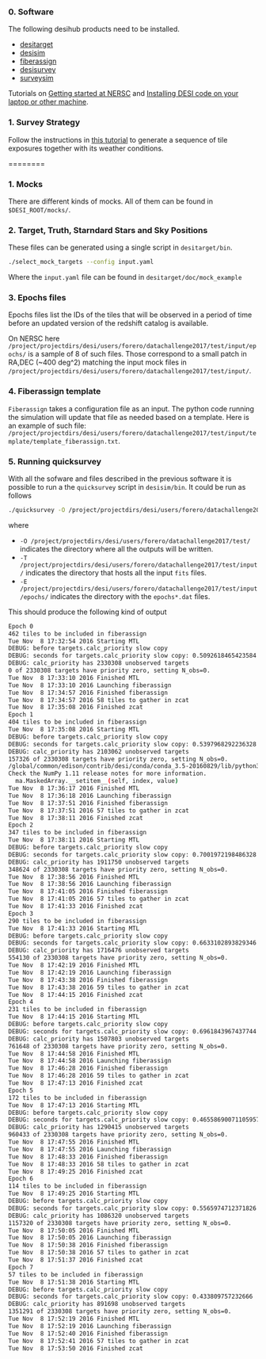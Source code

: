 ### 0. Software

The following desihub products need to be installed.

* [desitarget](https://github.com/desihub/desitarget)
* [desisim](https://github.com/desihub/desisim)
* [fiberassign](https://github.com/desihub/fiberassign)
* [desisurvey](https://github.com/desihub/desisurvey)
* [surveysim](https://github.com/desihub/surveysim)

Tutorials on [Getting started at NERSC](https://desi.lbl.gov/trac/wiki/Pipeline/GettingStarted/NERSC) and [Installing DESI code on your laptop or other machine](https://desi.lbl.gov/trac/wiki/Pipeline/GettingStarted/Laptop/JuneMeeting).  

### 1. Survey Strategy

Follow the instructions in [this tutorial](https://github.com/desihub/surveysim/blob/master/doc/tutorial.md) to 
generate a sequence of tile exposures together with its weather conditions.

========

### 1. Mocks

There are different kinds of mocks. All of them can be found in
`$DESI_ROOT/mocks/`.  


### 2. Target, Truth, Starndard Stars and Sky Positions

These files can be generated using a single script in `desitarget/bin`.

```bash
./select_mock_targets --config input.yaml
```
Where the `input.yaml` file can be found in `desitarget/doc/mock_example`

### 3. Epochs files

Epochs files list the IDs of the tiles that will be observed in a period of time before an updated version of the redshift catalog is available.

On NERSC here `/project/projectdirs/desi/users/forero/datachallenge2017/test/input/epochs/` is a sample of 8 of such files. Those correspond to a small patch in RA,DEC (~400 deg^2) matching the input mock files in `/project/projectdirs/desi/users/forero/datachallenge2017/test/input/`.

### 4. Fiberassign template

`Fiberassign` takes a configuration file as an input. The python code running the simulation will update that file as needed based on a template. Here is an example of such file: `/project/projectdirs/desi/users/forero/datachallenge2017/test/input/template/template_fiberassign.txt`.

### 5. Running quicksurvey

With all the sofware and files described in the previous software it is possible to run a the `quicksurvey` script in `desisim/bin`. It could be run as follows

```bash
./quicksurvey -O /project/projectdirs/desi/users/forero/datachallenge2017/test/ -T /project/projectdirs/desi/users/forero/datachallenge2017/test/input/ -f ~/fiberassign/bin/./fiberassign -E /project/projectdirs/desi/users/forero/datachallenge2017/test/input/epochs/ -t /project/projectdirs/desi/users/forero/datachallenge2017/test/input/template/template_fiberassign.txt -N 8
```
where 

* `-O /project/projectdirs/desi/users/forero/datachallenge2017/test/` indicates the directory where all the outputs will be written.
* `-T /project/projectdirs/desi/users/forero/datachallenge2017/test/input/` indicates the directory that hosts all the input `fits` files.
* `-E /project/projectdirs/desi/users/forero/datachallenge2017/test/input/epochs/` indicates the directory with the `epochs*.dat` files.


This should produce the following kind of output

```bash
Epoch 0
462 tiles to be included in fiberassign
Tue Nov  8 17:32:54 2016 Starting MTL
DEBUG: before targets.calc_priority slow copy
DEBUG: seconds for targets.calc_priority slow copy: 0.5092618465423584
DEBUG: calc_priority has 2330308 unobserved targets
0 of 2330308 targets have priority zero, setting N_obs=0.
Tue Nov  8 17:33:10 2016 Finished MTL
Tue Nov  8 17:33:10 2016 Launching fiberassign
Tue Nov  8 17:34:57 2016 Finished fiberassign
Tue Nov  8 17:34:57 2016 58 tiles to gather in zcat
Tue Nov  8 17:35:08 2016 Finished zcat
Epoch 1
404 tiles to be included in fiberassign
Tue Nov  8 17:35:08 2016 Starting MTL
DEBUG: before targets.calc_priority slow copy
DEBUG: seconds for targets.calc_priority slow copy: 0.5397968292236328
DEBUG: calc_priority has 2103062 unobserved targets
157326 of 2330308 targets have priority zero, setting N_obs=0.
/global/common/edison/contrib/desi/conda/conda_3.5-20160829/lib/python3.5/site-packages/astropy/table/column.py:1095: MaskedArrayFutureWarning: setting an item on a masked array which has a shared mask will not copy the mask and also change the original mask array in the future.
Check the NumPy 1.11 release notes for more information.
  ma.MaskedArray.__setitem__(self, index, value)
Tue Nov  8 17:36:17 2016 Finished MTL
Tue Nov  8 17:36:18 2016 Launching fiberassign
Tue Nov  8 17:37:51 2016 Finished fiberassign
Tue Nov  8 17:37:51 2016 57 tiles to gather in zcat
Tue Nov  8 17:38:11 2016 Finished zcat
Epoch 2
347 tiles to be included in fiberassign
Tue Nov  8 17:38:11 2016 Starting MTL
DEBUG: before targets.calc_priority slow copy
DEBUG: seconds for targets.calc_priority slow copy: 0.7001972198486328
DEBUG: calc_priority has 1911750 unobserved targets
348624 of 2330308 targets have priority zero, setting N_obs=0.
Tue Nov  8 17:38:56 2016 Finished MTL
Tue Nov  8 17:38:56 2016 Launching fiberassign
Tue Nov  8 17:41:05 2016 Finished fiberassign
Tue Nov  8 17:41:05 2016 57 tiles to gather in zcat
Tue Nov  8 17:41:33 2016 Finished zcat
Epoch 3
290 tiles to be included in fiberassign
Tue Nov  8 17:41:33 2016 Starting MTL
DEBUG: before targets.calc_priority slow copy
DEBUG: seconds for targets.calc_priority slow copy: 0.6633102893829346
DEBUG: calc_priority has 1716476 unobserved targets
554130 of 2330308 targets have priority zero, setting N_obs=0.
Tue Nov  8 17:42:19 2016 Finished MTL
Tue Nov  8 17:42:19 2016 Launching fiberassign
Tue Nov  8 17:43:38 2016 Finished fiberassign
Tue Nov  8 17:43:38 2016 59 tiles to gather in zcat
Tue Nov  8 17:44:15 2016 Finished zcat
Epoch 4
231 tiles to be included in fiberassign
Tue Nov  8 17:44:15 2016 Starting MTL
DEBUG: before targets.calc_priority slow copy
DEBUG: seconds for targets.calc_priority slow copy: 0.6961843967437744
DEBUG: calc_priority has 1507803 unobserved targets
761648 of 2330308 targets have priority zero, setting N_obs=0.
Tue Nov  8 17:44:58 2016 Finished MTL
Tue Nov  8 17:44:58 2016 Launching fiberassign
Tue Nov  8 17:46:28 2016 Finished fiberassign
Tue Nov  8 17:46:28 2016 59 tiles to gather in zcat
Tue Nov  8 17:47:13 2016 Finished zcat
Epoch 5
172 tiles to be included in fiberassign
Tue Nov  8 17:47:13 2016 Starting MTL
DEBUG: before targets.calc_priority slow copy
DEBUG: seconds for targets.calc_priority slow copy: 0.46558690071105957
DEBUG: calc_priority has 1290415 unobserved targets
960433 of 2330308 targets have priority zero, setting N_obs=0.
Tue Nov  8 17:47:55 2016 Finished MTL
Tue Nov  8 17:47:55 2016 Launching fiberassign
Tue Nov  8 17:48:33 2016 Finished fiberassign
Tue Nov  8 17:48:33 2016 58 tiles to gather in zcat
Tue Nov  8 17:49:25 2016 Finished zcat
Epoch 6
114 tiles to be included in fiberassign
Tue Nov  8 17:49:25 2016 Starting MTL
DEBUG: before targets.calc_priority slow copy
DEBUG: seconds for targets.calc_priority slow copy: 0.5565974712371826
DEBUG: calc_priority has 1086320 unobserved targets
1157320 of 2330308 targets have priority zero, setting N_obs=0.
Tue Nov  8 17:50:05 2016 Finished MTL
Tue Nov  8 17:50:05 2016 Launching fiberassign
Tue Nov  8 17:50:38 2016 Finished fiberassign
Tue Nov  8 17:50:38 2016 57 tiles to gather in zcat
Tue Nov  8 17:51:37 2016 Finished zcat
Epoch 7
57 tiles to be included in fiberassign
Tue Nov  8 17:51:38 2016 Starting MTL
DEBUG: before targets.calc_priority slow copy
DEBUG: seconds for targets.calc_priority slow copy: 0.433809757232666
DEBUG: calc_priority has 891698 unobserved targets
1351291 of 2330308 targets have priority zero, setting N_obs=0.
Tue Nov  8 17:52:19 2016 Finished MTL
Tue Nov  8 17:52:19 2016 Launching fiberassign
Tue Nov  8 17:52:40 2016 Finished fiberassign
Tue Nov  8 17:52:41 2016 57 tiles to gather in zcat
Tue Nov  8 17:53:50 2016 Finished zcat
```
